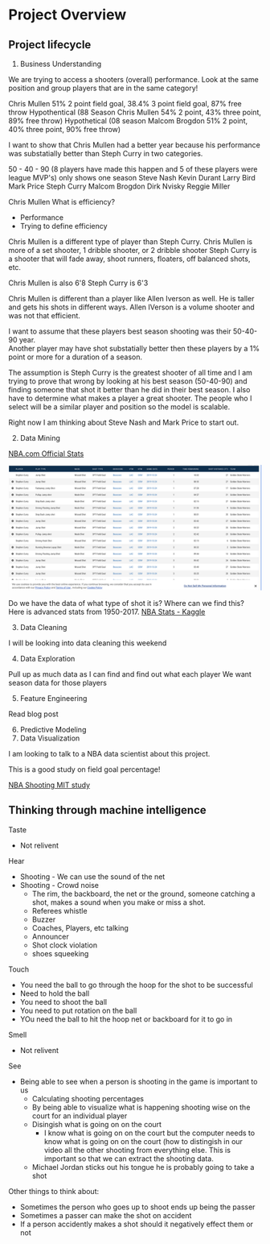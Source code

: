 # Project Overview 

## Project lifecycle 

1. Business Understanding

We are trying to access a shooters (overall) performance.  Look at the same position and group players that are in the same category! 

Chris Mullen
51% 2 point field goal, 38.4% 3 point field goal, 87% free throw
Hypothentical (88 Season Chris Mullen 54% 2 point, 43% three point, 89% free throw) 
Hypothetical  (08 season Malcom Brogdon 51% 2 point, 40% three point, 90% free throw)

I want to show that Chris Mullen had a better year because his performance was substatially better than Steph Curry in two categories. 

50 - 40 - 90 (8 players have made this happen and 5 of these players were league MVP's) only shows one season
Steve Nash 
Kevin Durant 
Larry Bird 
Mark Price 
Steph Curry 
Malcom Brogdon 
Dirk Nvisky 
Reggie Miller

Chris Mullen
What is efficiency?
- Performance 
- Trying to define efficiency

Chris Mullen is a different type of player than Steph Curry.
Chris Mullen is more of a set shooter, 1 dribble shooter, or 2 dribble shooter 
Steph Curry is a shooter that will fade away, shoot runners, floaters, off balanced shots, etc. 

Chris Mullen is also 6'8
Steph Curry is 6'3

Chris Mullen is different than a player like Allen Iverson as well. 
He is taller and gets his shots in different ways. 
Allen IVerson is a volume shooter and was not that efficient.  

I want to assume that these players best season shooting was their 50-40-90 year.  
Another player may have shot substatially better then these players by a 1% point or more for a duration of a season. 

The assumption is Steph Curry is the greatest shooter of all time and I am trying to prove that wrong by looking at his best season (50-40-90) and finding someone that shot it better than he did in their best season.  I also have to determine what makes a player a great shooter.  The people who I select will be a similar player and position so the model is scalable.

Right now I am thinking about Steve Nash and Mark Price to start out. 


2. Data Mining 

[NBA.com Official Stats](https://stats.nba.com/events/?flag=3&CFID=33&CFPARAMS=2019-20&PlayerID=201939&ContextMeasure=FGA&Season=2019-20&section=player&sct=hex)

![alt text](https://github.com/rashadwest/rashadwest.github.io/blob/master/_posts/Screen%20Shot%202020-07-10%20at%2011.51.55%20AM.png)

Do we have the data of what type of shot it is?  Where can we find this?
Here is advanced stats from 1950-2017. 
[NBA Stats - Kaggle](https://www.kaggle.com/drgilermo/nba-players-stats?select=Seasons_Stats.csv)

3. Data Cleaning 

I will be looking into data cleaning this weekend

4. Data Exploration

Pull up as much data as I can find and find out what each player 
We want season data for those players 

5. Feature Engineering 

Read blog post

6. Predictive Modeling 
7. Data Visualization 

I am looking to talk to a NBA data scientist about this project.

This is a good study on field goal percentage!

[NBA Shooting MIT study](http://www.sloansportsconference.com/wp-content/uploads/2014/02/2014-SSAC-Quantifying-Shot-Quality-in-the-NBA.pdf)

## Thinking through machine intelligence

Taste
- Not relivent 

Hear
- Shooting - We can use the sound of the net 
- Shooting - Crowd noise 
  - The rim, the backboard, the net or the ground, someone catching a shot, makes a sound when you make or miss a shot.
  - Referees whistle 
  - Buzzer 
  - Coaches, Players, etc talking 
  - Announcer 
  - Shot clock violation 
  - shoes squeeking 

Touch 
- You need the ball to go through the hoop for the shot to be successful
 - Need to hold the ball 
 - You need to shoot the ball 
 - You need to put rotation on the ball 
 - YOu need the ball to hit the hoop net or backboard for it to go in 
 
Smell 
- Not relivent  

See
- Being able to see when a person is shooting in the game is important to us
  - Calculating shooting percentages 
  - By being able to visualize what is happening shooting wise on the court for an individual player 
  - Disingish what is going on on the court
    - I know what is going on on the court but the computer needs to know what is going on on the court (how to distingish in our video all the other shooting from everything else.  This is important so that we can extract the shooting data. 
  - Michael Jordan sticks out his tongue he is probably going to take a shot

Other things to think about:
- Sometimes the person who goes up to shoot ends up being the passer
- Sometimes a passer can make the shot on accident
- If a person accidently makes a shot should it negatively effect them or not
